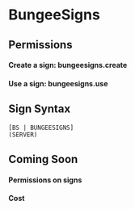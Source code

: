 # BungeeSigns

## Permissions

#### Create a sign: bungeesigns.create

#### Use a sign: bungeesigns.use

## Sign Syntax

```
[BS | BUNGEESIGNS]
(SERVER)
```

## Coming Soon

#### Permissions on signs
#### Cost
